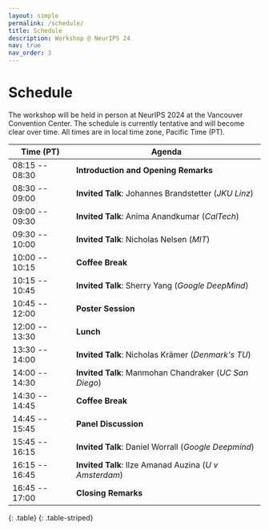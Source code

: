 ```yaml
---
layout: simple
permalink: /schedule/
title: Schedule
description: Workshop @ NeurIPS 24
nav: true
nav_order: 3
---
```


# Schedule

The workshop will be held in person at NeurIPS 2024 at the Vancouver Convention Center.
The schedule is currently tentative and will become clear over time.
All times are in local time zone, Pacific Time (PT).

| **Time (PT)**           | Agenda                                            |
|----------------|---------------------------------------------------|
| 08:15 -- 08:30 | **Introduction and Opening Remarks**                                   |
| 08:30 -- 09:00 | **Invited Talk**: Johannes Brandstetter (*JKU Linz*)   |
| 09:00 -- 09:30 | **Invited Talk**: Anima Anandkumar (*CalTech*)         |
| 09:30 -- 10:00 | **Invited Talk**: Nicholas Nelsen (*MIT*)              |
| 10:00 -- 10:15 | **Coffee Break**                                      |
| 10:15 -- 10:45 | **Invited Talk**: Sherry Yang (*Google DeepMind*)      |
| 10:45 -- 12:00 | **Poster Session**                                    |
| 12:00 -- 13:30 | **Lunch**                                             |
| 13:30 -- 14:00 | **Invited Talk**: Nicholas Krämer (*Denmark's TU*)     |
| 14:00 -- 14:30 | **Invited Talk**: Manmohan Chandraker (*UC San Diego*) |
| 14:30 -- 14:45 | **Coffee Break**                                      |
| 14:45 -- 15:45 | **Panel Discussion**                                  |
| 15:45 -- 16:15 | **Invited Talk**: Daniel Worrall (*Google Deepmind*)    |
| 16:15 -- 16:45 | **Invited Talk**: Ilze Amanad Auzina (*U v Amsterdam*) |
| 16:45 -- 17:00 | **Closing Remarks**                                   |
{: .table}
{: .table-striped}
